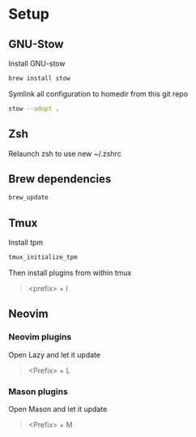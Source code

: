 # Setup

## GNU-Stow
Install GNU-stow
```bash
brew install stow
```

Symlink all configuration to homedir from this git repo
```bash
stow --adopt .
```

## Zsh
Relaunch zsh to use new ~/.zshrc

## Brew dependencies
```bash
brew_update
```

## Tmux
Install tpm
```bash
tmux_initialize_tpm
```

Then install plugins from within tmux
> \<prefix\> + I

## Neovim

### Neovim plugins
Open Lazy and let it update
> \<Prefix\> + L

### Mason plugins
Open Mason and let it update
> \<Prefix\> + M

